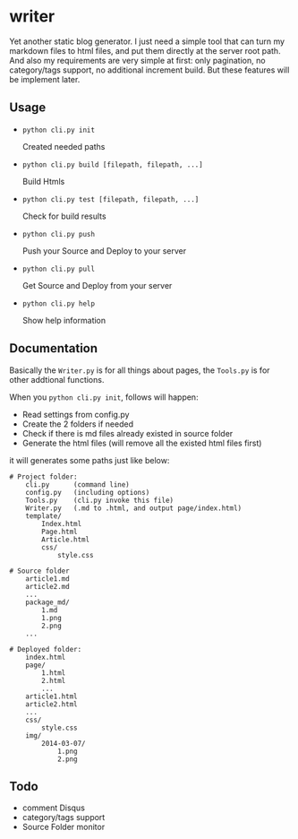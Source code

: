 # writer

Yet another static blog generator. I just need a simple tool that can turn my markdown files to html files, and put them directly at the server root path. And also my requirements are very simple at first: only pagination, no category/tags support, no additional increment build. But these features will be implement later.

## Usage

-   `python cli.py init`

    Created needed paths

-   `python cli.py build [filepath, filepath, ...]`

    Build Htmls

-   `python cli.py test [filepath, filepath, ...]`

    Check for build results

-   `python cli.py push`

    Push your Source and Deploy to your server

-   `python cli.py pull`

    Get Source and Deploy from your server

-   `python cli.py help`

    Show help information

## Documentation

Basically the `Writer.py` is for all things about pages, the `Tools.py` is for other addtional functions.

When you `python cli.py init`, follows will happen:

-   Read settings from config.py
-   Create the 2 folders if needed
-   Check if there is md files already existed in source folder
-   Generate the html files (will remove all the existed html files first)

it will generates some paths just like below:

```
# Project folder:
    cli.py      (command line)
    config.py   (including options)
    Tools.py    (cli.py invoke this file)
    Writer.py   (.md to .html, and output page/index.html)
    template/
        Index.html
        Page.html
        Article.html
        css/
            style.css

# Source folder
    article1.md
    article2.md
    ...
    package_md/
        1.md
        1.png
        2.png
    ...

# Deployed folder:
    index.html
    page/
        1.html
        2.html
        ...
    article1.html
    article2.html
    ...
    css/
        style.css
    img/
        2014-03-07/
            1.png
            2.png
```


## Todo

-   comment Disqus
-   category/tags support
-   Source Folder monitor
